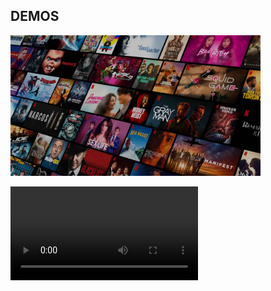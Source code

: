 

## DEMOS

<a href="https://laravel.com" target="_blank"><img src="./assets/bg.jpg" width="400">


<video style="widht:320px" autoplay loop src="./assets/video.mp4"></video>
